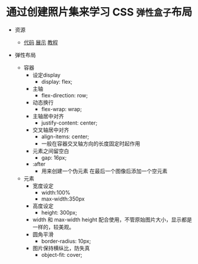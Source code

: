 # 通过创建照片集来学习 CSS `弹性盒子`布局

- 资源
    -  [代码](https://github.com/terrygmk/learning-web3/tree/main/responsive-web-design/learn-css-flexbox-by-building-a-photo-gallery/) [展示](https://terrygmk.github.io/learning-web3/responsive-web-design/learn-css-flexbox-by-building-a-photo-gallery/) [教程](https://www.freecodecamp.org/chinese/learn/2022/responsive-web-design/learn-css-flexbox-by-building-a-photo-gallery/step-1)

- 弹性布局
    - 容器
        - 设定display
            - display: flex;
        - 主轴
            - flex-direction: row;
        - 动态换行
            - flex-wrap: wrap;
        - 主轴居中对齐
            - justify-content: center;
        - 交叉轴居中对齐
            - align-items: center;
            - 一般在容器交叉轴方向的长度固定时起作用
        - 元素之间留空白
            - gap: 16px;
        - :after
            - 用来创建一个伪元素 在最后一个图像后添加一个空元素
    - 元素
        - 宽度设定
            - width:100%
            - max-width:350px
        - 高度设定
            - height: 300px;
        - width 和 max-width height 配合使用，不管原始图片大小，显示都是一样的，较美观。
        - 圆角平滑
            - border-radius: 10px;
        - 图片保持横纵比，防失真
            - object-fit: cover;
        